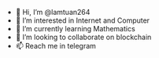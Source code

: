 - 👋 Hi, I’m @lamtuan264
- 👀 I’m interested in Internet and Computer
- 🌱 I’m currently learning Mathematics
- 💞️ I’m looking to collaborate on blockchain
- 📫 Reach me in telegram

<!---
lamtuan264/lamtuan264 is a ✨ special ✨ repository because its `README.md` (this file) appears on your GitHub profile.
You can click the Preview link to take a look at your changes.
--->
